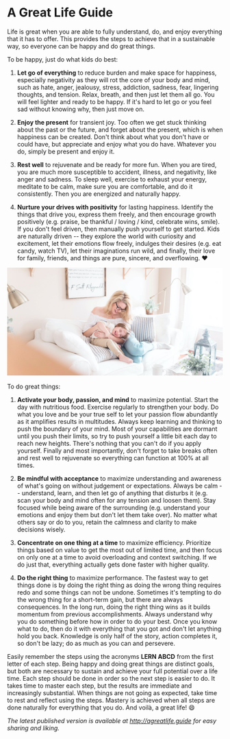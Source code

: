 A Great Life Guide
==================

Life is great when you are able to fully understand, do, and enjoy everything that it has to offer. This provides
the steps to achieve that in a sustainable way, so everyone can be happy and do great things.

To be happy, just do what kids do best:

1. **Let go of everything** to reduce burden and make space for happiness, especially negativity as they will rot the
   core of your body and mind, such as hate, anger, jealousy, stress, addiction, sadness, fear, lingering thoughts,
   and tension. Relax, breath, and then just let them all go. You will feel lighter and ready to be happy. If it's hard
   to let go or you feel sad without knowing why, then just move on.

2. **Enjoy the present** for transient joy. Too often we get stuck thinking about the past or the future, and forget
   about the present, which is when happiness can be created. Don't think about what you don't have or could have, but
   appreciate and enjoy what you do have. Whatever you do, simply be present and enjoy it.

3. **Rest well** to rejuvenate and be ready for more fun. When you are tired, you are much more susceptible to accident,
   illness, and negativity, like anger and sadness. To sleep well, exercise to exhaust your energy, meditate to be calm,
   make sure you are comfortable, and do it consistently. Then you are energized and naturally happy.

3. **Nurture your drives with positivity** for lasting happiness. Identify the things that drive you, express them
   freely, and then encourage growth positively (e.g. praise, be thankful / loving / kind, celebrate wins, smile). If
   you don't feel driven, then manually push yourself to get started. Kids are naturally driven -- they explore the
   world with curiosity and excitement, let their emotions flow freely, indulges their desires (e.g. eat candy,
   watch TV), let their imaginations run wild, and finally, their love for family, friends, and things are pure,
   sincere, and overflowing. :heart:

<img src="great-life-by-paige-cody.jpg">

To do great things:

1. **Activate your body, passion, and mind** to maximize potential. Start the day with nutritious food. Exercise
   regularly to strengthen your body. Do what you love and be your true self to let your passion flow abundantly as it
   amplifies results in multitudes. Always keep learning and thinking to push the boundary of your mind. Most of your
   capabilities are dormant until you push their limits, so try to push yourself a little bit each day to reach new
   heights. There's nothing that you can't do if you apply yourself. Finally and most importantly, don't forget to take
   breaks often and rest well to rejuvenate so everything can function at 100% at all times.

2. **Be mindful with acceptance** to maximize understanding and awareness of what's going on without judgement or
   expectations. Always be calm -- understand, learn, and then let go of anything that disturbs it (e.g. scan your body
   and mind often for any tension and loosen them). Stay focused while being aware of the surrounding (e.g. understand
   your emotions and enjoy them but don't let them take over). No matter what others say or do to you, retain the
   calmness and clarity to make decisions wisely.

3. **Concentrate on one thing at a time** to maximize efficiency. Prioritize things based on value to get the most out
   of limited time, and then focus on only one at a time to avoid overloading and context switching. If we do just that,
   everything actually gets done faster with higher quality.

4. **Do the right thing** to maximize performance. The fastest way to get things done is by doing the right thing as
   doing the wrong thing requires redo and some things can not be undone. Sometimes it's tempting to do the wrong thing
   for a short-term gain, but there are always consequences. In the long run, doing the right thing wins as it builds
   momentum from previous accomplishments. Always understand why you do something before how in order to do your best.
   Once you know what to do, then do it with everything that you got and don't let anything hold you back.
   Knowledge is only half of the story, action completes it, so don't be lazy; do as much as you can and persevere.

Easily remember the steps using the acronyms **LERN ABCD** from the first letter of each step. Being happy and doing
great things are distinct goals, but both are necessary to sustain and achieve your full potential over a life time.
Each step should be done in order so the next step is easier to do. It takes time to master each step, but the results
are immediate and increasingly substantial. When things are not going as expected, take time to rest and reflect using
the steps. Mastery is achieved when all steps are done naturally for everything that you do. And voilà, a great life! :smile:

*The latest published version is available at http://agreatlife.guide for easy sharing and liking.*
